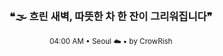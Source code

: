 <div align="center">

<br>

<h3>❝🌫️ 흐린 새벽, 따뜻한 차 한 잔이 그리워집니다❞</h3>

<sub>04:00 AM • Seoul ☁️ • by CrowRish</sub>

<br>

</div>